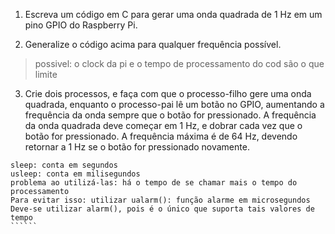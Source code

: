 1. Escreva um código em C para gerar uma onda quadrada de 1 Hz em um pino GPIO do Raspberry Pi.

2. Generalize o código acima para qualquer frequência possível.

>  possivel: o clock da pi e o tempo de processamento do cod são o que limite

3. Crie dois processos, e faça com que o processo-filho gere uma onda quadrada, enquanto o processo-pai lê um botão no GPIO, aumentando a frequência da onda sempre que o botão for pressionado. A frequência da onda quadrada deve começar em 1 Hz, e dobrar cada vez que o botão for pressionado. A frequência máxima é de 64 Hz, devendo retornar a 1 Hz se o botão for pressionado novamente.
````````
sleep: conta em segundos
usleep: conta em milisegundos
problema ao utilizá-las: há o tempo de se chamar mais o tempo do processamento
Para evitar isso: utilizar ualarm(): função alarme em microsegundos
Deve-se utilizar alarm(), pois é o único que suporta tais valores de tempo
``````










